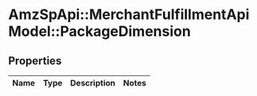 # AmzSpApi::MerchantFulfillmentApiModel::PackageDimension

## Properties
Name | Type | Description | Notes
------------ | ------------- | ------------- | -------------

